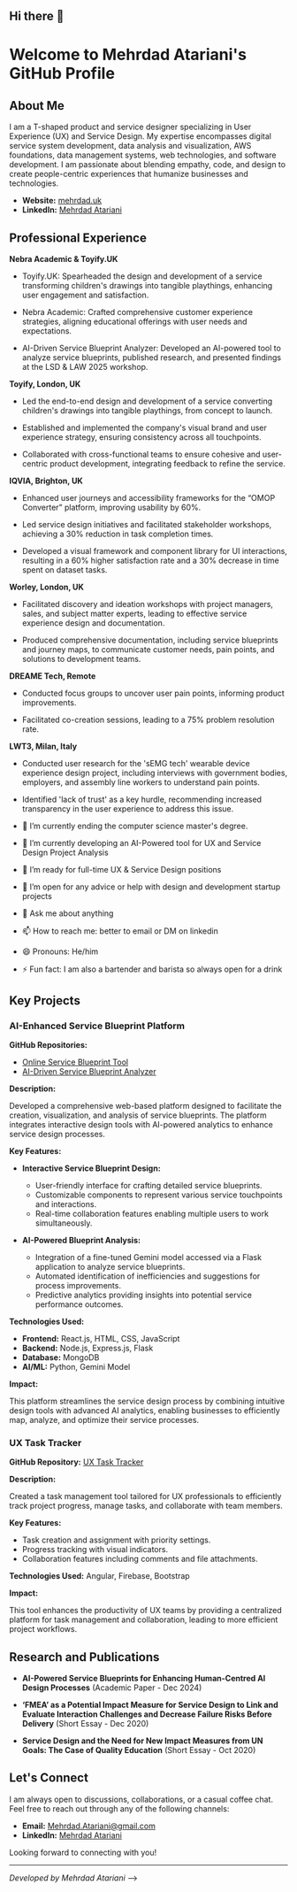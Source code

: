 ## Hi there 👋

# Welcome to Mehrdad Atariani's GitHub Profile

## About Me

I am a T-shaped product and service designer specializing in User Experience (UX) and Service Design. My expertise encompasses digital service system development, data analysis and visualization, AWS foundations, data management systems, web technologies, and software development. I am passionate about blending empathy, code, and design to create people-centric experiences that humanize businesses and technologies.

- **Website:** [mehrdad.uk](https://www.mehrdad.uk)
- **LinkedIn:** [Mehrdad Atariani](https://www.linkedin.com/in/mehrdad-atariani/)

## Professional Experience
**Nebra Academic & Toyify.UK**

- Toyify.UK: Spearheaded the design and development of a service transforming children's drawings into tangible playthings, enhancing user engagement and satisfaction.

- Nebra Academic: Crafted comprehensive customer experience strategies, aligning educational offerings with user needs and expectations.

- AI-Driven Service Blueprint Analyzer: Developed an AI-powered tool to analyze service blueprints, published research, and presented findings at the LSD & LAW 2025 workshop.

**Toyify, London, UK**

- Led the end-to-end design and development of a service converting children's drawings into tangible playthings, from concept to launch.

- Established and implemented the company's visual brand and user experience strategy, ensuring consistency across all touchpoints.

- Collaborated with cross-functional teams to ensure cohesive and user-centric product development, integrating feedback to refine the service.

**IQVIA, Brighton, UK**

- Enhanced user journeys and accessibility frameworks for the “OMOP Converter” platform, improving usability by 60%.

- Led service design initiatives and facilitated stakeholder workshops, achieving a 30% reduction in task completion times.

- Developed a visual framework and component library for UI interactions, resulting in a 60% higher satisfaction rate and a 30% decrease in time spent on dataset tasks.

**Worley, London, UK**

- Facilitated discovery and ideation workshops with project managers, sales, and subject matter experts, leading to effective service experience design and documentation.

- Produced comprehensive documentation, including service blueprints and journey maps, to communicate customer needs, pain points, and solutions to development teams.

**DREAME Tech, Remote**

- Conducted focus groups to uncover user pain points, informing product improvements.

- Facilitated co-creation sessions, leading to a 75% problem resolution rate.

**LWT3, Milan, Italy**

- Conducted user research for the 'sEMG tech' wearable device experience design project, including interviews with government bodies, employers, and assembly line workers to understand pain points.

- Identified 'lack of trust' as a key hurdle, recommending increased transparency in the user experience to address this issue.

- 🔭 I’m currently ending the computer science master's degree. 
- 🌱 I’m currently developing an AI-Powered tool for UX and Service Design Project Analysis
- 👯 I’m ready for full-time UX & Service Design positions
- 🤔 I’m open for any advice or help with design and development startup projects
- 💬 Ask me about anything 
- 📫 How to reach me: better to email or DM on linkedin
- 😄 Pronouns: He/him
- ⚡ Fun fact: I am also a bartender and barista so always open for a drink 

## Key Projects

### AI-Enhanced Service Blueprint Platform

**GitHub Repositories:**

- [Online Service Blueprint Tool](https://github.com/Mehredad/Online-ServiceBlueprint)
- [AI-Driven Service Blueprint Analyzer](https://github.com/Mehredad/AI-DrivenServiceBlueprintAnalyzer)

**Description:**

Developed a comprehensive web-based platform designed to facilitate the creation, visualization, and analysis of service blueprints. The platform integrates interactive design tools with AI-powered analytics to enhance service design processes.

**Key Features:**

- **Interactive Service Blueprint Design:**
  - User-friendly interface for crafting detailed service blueprints.
  - Customizable components to represent various service touchpoints and interactions.
  - Real-time collaboration features enabling multiple users to work simultaneously.

- **AI-Powered Blueprint Analysis:**
  - Integration of a fine-tuned Gemini model accessed via a Flask application to analyze service blueprints.
  - Automated identification of inefficiencies and suggestions for process improvements.
  - Predictive analytics providing insights into potential service performance outcomes.

**Technologies Used:**

- **Frontend:** React.js, HTML, CSS, JavaScript
- **Backend:** Node.js, Express.js, Flask
- **Database:** MongoDB
- **AI/ML:** Python, Gemini Model

**Impact:**

This platform streamlines the service design process by combining intuitive design tools with advanced AI analytics, enabling businesses to efficiently map, analyze, and optimize their service processes.

### UX Task Tracker

**GitHub Repository:** [UX Task Tracker](https://github.com/Mehredad/UX_TaskTracker)

**Description:**

Created a task management tool tailored for UX professionals to efficiently track project progress, manage tasks, and collaborate with team members.

**Key Features:**

- Task creation and assignment with priority settings.
- Progress tracking with visual indicators.
- Collaboration features including comments and file attachments.

**Technologies Used:** Angular, Firebase, Bootstrap

**Impact:**

This tool enhances the productivity of UX teams by providing a centralized platform for task management and collaboration, leading to more efficient project workflows.

## Research and Publications

- **AI-Powered Service Blueprints for Enhancing Human-Centred AI Design Processes** (Academic Paper - Dec 2024)

- **‘FMEA’ as a Potential Impact Measure for Service Design to Link and Evaluate Interaction Challenges and Decrease Failure Risks Before Delivery** (Short Essay - Dec 2020)

- **Service Design and the Need for New Impact Measures from UN Goals: The Case of Quality Education** (Short Essay - Oct 2020)

## Let's Connect

I am always open to discussions, collaborations, or a casual coffee chat. Feel free to reach out through any of the following channels:

- **Email:** [Mehrdad.Atariani@gmail.com](mailto:Mehrdad.Atariani@gmail.com)
- **LinkedIn:** [Mehrdad Atariani](https://www.linkedin.com/in/mehrdad-atariani/)

Looking forward to connecting with you!

---

*Developed by Mehrdad Atariani*
-->
